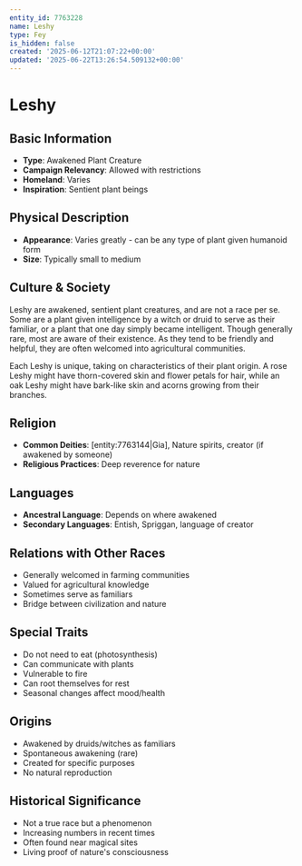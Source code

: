```yaml
---
entity_id: 7763228
name: Leshy
type: Fey
is_hidden: false
created: '2025-06-12T21:07:22+00:00'
updated: '2025-06-22T13:26:54.509132+00:00'
---
```


# Leshy

## Basic Information

- **Type**: Awakened Plant Creature
- **Campaign Relevancy**: Allowed with restrictions
- **Homeland**: Varies
- **Inspiration**: Sentient plant beings

## Physical Description

- **Appearance**: Varies greatly - can be any type of plant given humanoid form
- **Size**: Typically small to medium

## Culture & Society

Leshy are awakened, sentient plant creatures, and are not a race per se. Some are a plant given intelligence by a witch or druid to serve as their familiar, or a plant that one day simply became intelligent. Though generally rare, most are aware of their existence. As they tend to be friendly and helpful, they are often welcomed into agricultural communities.

Each Leshy is unique, taking on characteristics of their plant origin. A rose Leshy might have thorn-covered skin and flower petals for hair, while an oak Leshy might have bark-like skin and acorns growing from their branches.

## Religion

- **Common Deities**: [entity:7763144|Gia], Nature spirits, creator (if awakened by someone)
- **Religious Practices**: Deep reverence for nature

## Languages

- **Ancestral Language**: Depends on where awakened
- **Secondary Languages**: Entish, Spriggan, language of creator

## Relations with Other Races

- Generally welcomed in farming communities
- Valued for agricultural knowledge
- Sometimes serve as familiars
- Bridge between civilization and nature

## Special Traits

- Do not need to eat (photosynthesis)
- Can communicate with plants
- Vulnerable to fire
- Can root themselves for rest
- Seasonal changes affect mood/health

## Origins

- Awakened by druids/witches as familiars
- Spontaneous awakening (rare)
- Created for specific purposes
- No natural reproduction

## Historical Significance

- Not a true race but a phenomenon
- Increasing numbers in recent times
- Often found near magical sites
- Living proof of nature's consciousness
